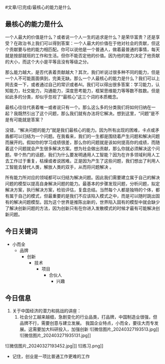 #文章/已完成/最核心的能力是什么
## 最核心的能力是什么

一个人最大的价值是什么？或者说一个人一生的追求是什么？是荣华富贵？还是享受？在政治书上我们可以得到答案：一个人最大的价值在于他对社会的贡献，但这个贡献要与他的能力相匹配。你可以说他是一个普通人，做着最普通的事情，每天就是按部就班的工作和生活。但你不能否定他的价值。因为他的能力决定了他贡献的大小，而这个大小是平等且没有等级之分。

那么能力越大，是否代表着贡献越大？其次，我们听说过很多种不同的能力，但是一个人不可能面面俱到，完美无缺。那么一个人最核心的能力是什么？我们可以上网去查一下，或者通过自己的常识或者AI。我们可以得出很多答案：学习能力，认知能力，社交能力，沟通能力，深度思考能力，框架思维能力等等数不胜数。但是如此多的分类，却似乎忽视了“最核心”这三个词的本质概念。

最核心往往代表着唯一或者说只有一个。那么这么多的分类我们将如何归纳在一起？我既然引出了这个问题，那么我们就有办法将它解决。想到这里，“问题”是不是有可能就是答案？

没错，“解决问题的能力”就是我们最核心的能力。因为所有出现的困难，卡点或矛盾都可以归结为一个问题。在我看来，我们的一生都是围绕着产生问题和解决问题而展开的。假如你的学习成绩很差，那么你的问题就是该如何提高你的成绩，而随着这个问题就会产生很多解决方案。想为社会做出贡献，那么你就必须解决这个问题。举个热门的话题，我们为什么要发明通用人工智能？因为在许多领域利用人工去工作过于重复，枯燥或者说困难。正是因为产生了这些问题，我们想出了利用人工智能去替代人类，解放人类的双手，从而将问题解决 。

所有能力所对应的领域都可以归结为解决问题。因此我们需要建立属于自己的解决问题的模型以提高自身解决问题的能力。最基本的步骤发现问题，分析问题，拟定解决方案，执行解决方案，检验评估，复盘总结。当然每个人都是独特的个体，都有属于自己的模式，但最重要的是我们不应该陷入模式之中，而是可以随时跳出固有的解决问题模型。因为这个世界是推陈出新的，世界陷入固有的模型中就会缺少了解决创新问题的方法，因为创新只有在你进入发散模式的时候才最有可能解决创新问题。


## 今日关键词
- 小而全
	- 品牌
		- 创新
			- 技术
				- 项目
					- 合伙人
						- 兴趣
## 今日信息
1. 关于中国经济的潜力和挑战的讲座：
	1. 社会分工越来越细，急剧变化的行业品类，打品牌，中国制造业很强，但品牌不行，需要创意与建立发展。
		我国企业特点，小而全，要往大而专发展。这需要加大科研投入，加强创新
		![[微信图片_20240327193513.jpg]]
		![[微信图片_202403271935131.jpg]]


![[微信图片_20240327193452.jpg|]]
![[练习.png]]
- 记住，创业是一项比普通工作更难的工作
